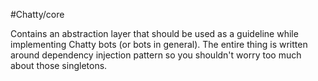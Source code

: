 #Chatty/core

Contains an abstraction layer that should be used as a guideline while implementing
Chatty bots (or bots in general). The entire thing is written around dependency
injection pattern so you shouldn't worry too much about those singletons.
